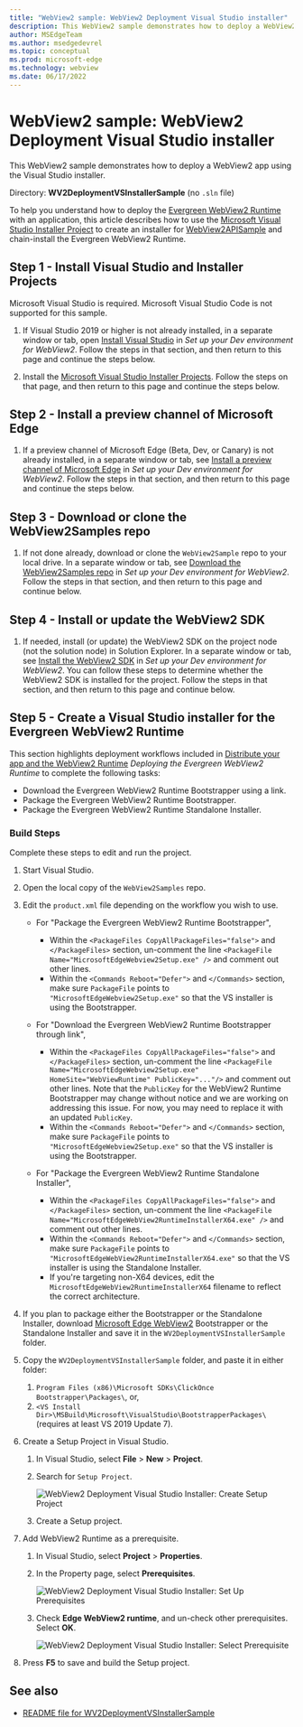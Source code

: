 ```yaml
---
title: "WebView2 sample: WebView2 Deployment Visual Studio installer"
description: This WebView2 sample demonstrates how to deploy a WebView2 app by using the Visual Studio installer.
author: MSEdgeTeam
ms.author: msedgedevrel
ms.topic: conceptual
ms.prod: microsoft-edge
ms.technology: webview
ms.date: 06/17/2022
---
```

# WebView2 sample: WebView2 Deployment Visual Studio installer

This WebView2 sample demonstrates how to deploy a WebView2 app using the Visual Studio installer.

Directory: **WV2DeploymentVSInstallerSample** (no `.sln` file)

To help you understand how to deploy the [Evergreen WebView2 Runtime](/microsoft-edge/webview2/concepts/distribution#deploying-the-evergreen-webview2-runtime) with an application, this article describes how to use the [Microsoft Visual Studio Installer Project](https://marketplace.visualstudio.com/items?itemName=visualstudioclient.MicrosoftVisualStudio2017InstallerProjects) to create an installer for [WebView2APISample](https://github.com/MicrosoftEdge/WebView2Samples/tree/main/SampleApps/WebView2APISample#readme) and chain-install the Evergreen WebView2 Runtime.

<!-- ====================================================================== -->
## Step 1 - Install Visual Studio and Installer Projects

Microsoft Visual Studio is required. Microsoft Visual Studio Code is not supported for this sample.

1. If Visual Studio 2019 or higher is not already installed, in a separate window or tab, open [Install Visual Studio](../how-to/machine-setup.md#install-visual-studio) in _Set up your Dev environment for WebView2_.  Follow the steps in that section, and then return to this page and continue the steps below.

1. Install the [Microsoft Visual Studio Installer Projects](https://marketplace.visualstudio.com/items?itemName=visualstudioclient.MicrosoftVisualStudio2017InstallerProjects). Follow the steps on that page, and then return to this page and continue the steps below.

<!-- ====================================================================== -->
## Step 2 - Install a preview channel of Microsoft Edge

1. If a preview channel of Microsoft Edge (Beta, Dev, or Canary) is not already installed, in a separate window or tab, see [Install a preview channel of Microsoft Edge](../how-to/machine-setup.md#install-a-preview-channel-of-microsoft-edge) in _Set up your Dev environment for WebView2_.  Follow the steps in that section, and then return to this page and continue the steps below.


<!-- ====================================================================== -->
## Step 3 - Download or clone the WebView2Samples repo

1. If not done already, download or clone the `WebView2Sample` repo to your local drive.  In a separate window or tab, see [Download the WebView2Samples repo](../how-to/machine-setup.md#download-the-webview2samples-repo) in _Set up your Dev environment for WebView2_.  Follow the steps in that section, and then return to this page and continue below.


<!-- ====================================================================== -->
<!-- ## Step 5 - Open .sln in Visual Studio -->

<!-- 1. On your local drive, open the `.sln` file in Visual Studio, in the directory:

   *  `<your-repos-directory>/WebView2Samples/SampleApps/WV2DeploymentVSInstallerSample/WV2DeploymentVSInstallerSample.sln`

   or:

   *  `<your-repos-directory>/WebView2Samples-main/SampleApps/WV2DeploymentVSInstallerSample/WV2DeploymentVSInstallerSample.sln` -->


<!-- ====================================================================== -->
<!-- 1. **Visual Studio workloads** - If prompted, install any Visual Studio workloads that are requested.  In a separate window or tab, see [Install Visual Studio workloads](../how-to/machine-setup.md#install-visual-studio-workloads) in _Set up your Dev environment for WebView2_.  Follow the steps in that section, and then return to this page and continue below. -->

   <!-- Solution Explorer shows the **WV2DeploymentVSInstallerSample** project. -->

   <!-- Solution Explorer shows the **WV2DeploymentVSInstallerSample** project: -->

   <!-- ![The WV2DeploymentVSInstallerSample sample opened in Visual Studio in Solution Explorer.](media/wv2deploymentvsinstallersample-in-solution-explorer.png) -->
   <!--todo: create png-->


<!-- ====================================================================== -->
## Step 4 - Install or update the WebView2 SDK

1. If needed, install (or update) the WebView2 SDK on the project node (not the solution node) in Solution Explorer.  In a separate window or tab, see [Install the WebView2 SDK](../how-to/machine-setup.md#install-the-webview2-sdk) in _Set up your Dev environment for WebView2_.  You can follow these steps to determine whether the WebView2 SDK is installed for the project.  Follow the steps in that section, and then return to this page and continue below.


<!-- ====================================================================== -->
<!-- 1. In Visual Studio, select **Debug** > **Start Debugging** (`F5`). -->

   <!-- The sample app window opens. -->


<!-- 1. In the sample app window, use the sample app.  In the Visual Studio code editor, inspect the code; see [README file for WV2DeploymentVSInstallerSample](https://github.com/MicrosoftEdge/WebView2Samples/tree/main/SampleApps/WV2DeploymentVSInstallerSample#readme). -->

<!-- 1. Close the sample app window. -->


<!-- ====================================================================== -->
## Step 5 - Create a Visual Studio installer for the Evergreen WebView2 Runtime

This section highlights deployment workflows included in [Distribute your app and the WebView2 Runtime](/microsoft-edge/webview2/concepts/distribution#deploying-the-evergreen-webview2-runtime) _Deploying the Evergreen WebView2 Runtime_ to complete the following tasks:

* Download the Evergreen WebView2 Runtime Bootstrapper using a link.
* Package the Evergreen WebView2 Runtime Bootstrapper.
* Package the Evergreen WebView2 Runtime Standalone Installer.

### Build Steps

Complete these steps to edit and run the project.

1. Start Visual Studio.

1. Open the local copy of the `WebView2Samples` repo.

1. Edit the `product.xml` file depending on the workflow you wish to use.

    * For "Package the Evergreen WebView2 Runtime Bootstrapper",
        * Within the `<PackageFiles CopyAllPackageFiles="false">` and `</PackageFiles>` section, un-comment the line `<PackageFile Name="MicrosoftEdgeWebview2Setup.exe" />` and comment out other lines.
        * Within the `<Commands Reboot="Defer">` and `</Commands>` section, make sure `PackageFile` points to `"MicrosoftEdgeWebview2Setup.exe"` so that the VS installer is using the Bootstrapper.

    * For "Download the Evergreen WebView2 Runtime Bootstrapper through link",
        * Within the `<PackageFiles CopyAllPackageFiles="false">` and `</PackageFiles>` section, un-comment the line `<PackageFile Name="MicrosoftEdgeWebview2Setup.exe" HomeSite="WebViewRuntime" PublicKey="..."/>` and comment out other lines. Note that the `PublicKey` for the WebView2 Runtime Bootstrapper may change without notice and we are working on addressing this issue. For now, you may need to replace it with an updated `PublicKey`.
        * Within the `<Commands Reboot="Defer">` and `</Commands>` section, make sure `PackageFile` points to `"MicrosoftEdgeWebview2Setup.exe"` so that the VS installer is using the Bootstrapper.

    * For "Package the Evergreen WebView2 Runtime Standalone Installer",
        * Within the `<PackageFiles CopyAllPackageFiles="false">` and `</PackageFiles>` section, un-comment the line `<PackageFile Name="MicrosoftEdgeWebView2RuntimeInstallerX64.exe" />` and comment out other lines.
        * Within the `<Commands Reboot="Defer">` and `</Commands>` section, make sure `PackageFile` points to `"MicrosoftEdgeWebView2RuntimeInstallerX64.exe"` so that the VS installer is using the Standalone Installer.
        * If you're targeting non-X64 devices, edit the `MicrosoftEdgeWebView2RuntimeInstallerX64` filename to reflect the correct architecture.

1. If you plan to package either the Bootstrapper or the Standalone Installer, download [Microsoft Edge WebView2](https://developer.microsoft.com/microsoft-edge/webview2/) Bootstrapper or the Standalone Installer and save it in the `WV2DeploymentVSInstallerSample` folder.

1. Copy the `WV2DeploymentVSInstallerSample` folder, and paste it in either folder:
   1. `Program Files (x86)\Microsoft SDKs\ClickOnce Bootstrapper\Packages\`, or,
   1. `<VS Install Dir>\MSBuild\Microsoft\VisualStudio\BootstrapperPackages\` (requires at least VS 2019 Update 7).

1. Create a Setup Project in Visual Studio. 
   1. In Visual Studio, select **File** > **New** > **Project**. 
   1. Search for `Setup Project`.

       ![WebView2 Deployment Visual Studio Installer: Create Setup Project](./wv2deploymentvsinstaller-create-setup-project.png)

   1. Create a Setup project.

1. Add WebView2 Runtime as a prerequisite. 
   1. In Visual Studio, select **Project** > **Properties**.
   1. In the Property page, select **Prerequisites**.

       ![WebView2 Deployment Visual Studio Installer: Set Up Prerequisites](./wv2deploymentvsinstaller-setup-prerequisites.png)

   1. Check **Edge WebView2 runtime**, and un-check other prerequisites. Select **OK**.
   
       ![WebView2 Deployment Visual Studio Installer: Select Prerequisite](./wv2deploymentvsinstaller-select-prerequisites.png)

1. Press **F5** to save and build the Setup project.


<!-- ====================================================================== -->
## See also

* [README file for WV2DeploymentVSInstallerSample](https://github.com/MicrosoftEdge/WebView2Samples/tree/main/SampleApps/WV2DeploymentVSInstallerSample#readme)

